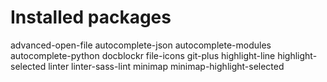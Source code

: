 Installed packages
==================

advanced-open-file
autocomplete-json
autocomplete-modules
autocomplete-python
docblockr
file-icons
git-plus
highlight-line
highlight-selected
linter
linter-sass-lint
minimap
minimap-highlight-selected
